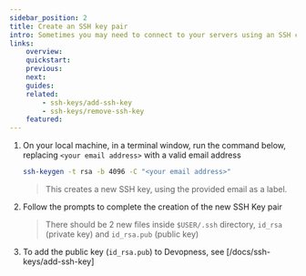 ```yaml
---
sidebar_position: 2
title: Create an SSH key pair
intro: Sometimes you may need to connect to your servers using an SSH client to run terminal commands on your remote server. An SSH public key is used for secure authentication when you use an SSH client to connect to a server managed by Devopness. When you connect, you must provide the private key that matches the public key added to the remote server. Create an SSH private/public key pair to securely authenticate your server access on the new device. Several tools exist to generate SSH public/private key pairs. The following steps show how to generate an SSH key pair on UNIX and UNIX-like platforms.
links:
    overview:
    quickstart:
    previous:
    next:
    guides:
    related:
        - ssh-keys/add-ssh-key
        - ssh-keys/remove-ssh-key
    featured:
---
```


1. On your local machine, in a terminal window, run the command below, replacing `<your email address>` with a valid email address
    ```bash
    ssh-keygen -t rsa -b 4096 -C "<your email address>"
    ```
    > This creates a new SSH key, using the provided email as a label.
1. Follow the prompts to complete the creation of the new SSH Key pair
    > There should be 2 new files inside `$USER/.ssh` directory, `id_rsa` (private key) and `id_rsa.pub` (public key)
1. To add the public key (`id_rsa.pub`) to Devopness, see [/docs/ssh-keys/add-ssh-key]
